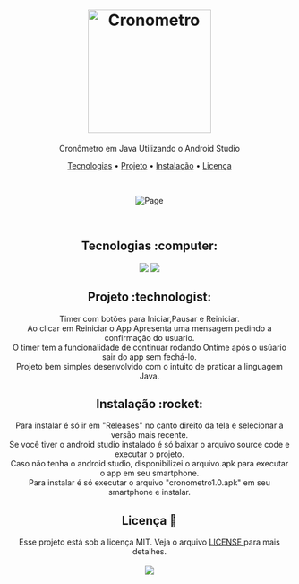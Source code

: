<h1 align="center">
  <img alt="Cronometro" title="Cronometro" src="https://user-images.githubusercontent.com/84996527/131933262-e31caacf-96b0-4450-a0fe-bbddb61c1920.png" width="220px" />
</h1>
<p align="center">Cronômetro em Java Utilizando o Android Studio</p>

<p align="center">
 <a href="#tecnologias">Tecnologias</a> • 
 <a href="#project">Projeto</a> • 
 <a href="#install">Instalação</a> • 
 <a href="#license">Licença</a>
</p>

<br>
<p align="center">
  <img alt="Page" src="https://user-images.githubusercontent.com/84996527/131934079-bab776e9-5475-44e1-92ef-b691b64207ba.JPG">
</p>

<br>
<h2 id="tecnologias" align="center">
  Tecnologias :computer: 
</h2>

<p align="center">
  <img src="https://img.shields.io/static/v1?label=&message=JAVA&color=ff8f00&style=for-the-badge&logo=java"/>
  <img src="https://img.shields.io/static/v1?label=&message=ANDROID&color=0a5a0a&style=for-the-badge&logo=android"/>
</p>

<h2 id="project" align="center">
  Projeto :technologist:
</h2>
<p align="center">
  Timer com botões para Iniciar,Pausar e Reiniciar.<br> 
  Ao clicar em Reiniciar o App Apresenta uma mensagem pedindo a confirmação do usuario. <br>
  O timer tem a funcionalidade de continuar rodando Ontime após o usúario sair do app sem fechá-lo.<br>
  Projeto bem simples desenvolvido com o intuito de praticar a linguagem Java. <br>
  
  <h2 id="install" align="center">
  Instalação :rocket:
</h2>
<p align="center">
  Para instalar é só ir em "Releases" no canto direito da tela e selecionar a versão mais recente.<br>
  Se você tiver o android studio instalado é só baixar o arquivo source code e executar o projeto.<br>
  Caso não tenha o android studio, disponibilizei o arquivo.apk para executar o app em seu smartphone.<br>
  Para instalar é só executar o arquivo "cronometro1.0.apk" em seu smartphone e instalar.
</p>

<h2 id="license" align="center">
  Licença 📝
</h2>
<p align="center">
  Esse projeto está sob a licença MIT. Veja o arquivo <a href="LICENSE"> LICENSE </a> para mais detalhes.<br><br>
  <a href="LICENSE"><img src="https://img.shields.io/static/v1?label=license&message=mit&color=green&style=for-the-badge&logo="/></a>   
</p>
